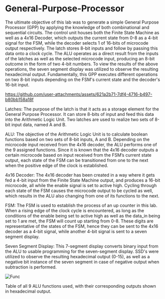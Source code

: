 # General-Purpose-Processor

The ultimate objective of this lab was to generate a simple General Purpose Processor (GPP) by applying the knowledge of both combinational and sequential circuits. The control unit houses both the Finite State Machine as well as a 4x16 Decoder, which outputs the current state from 0-8 as a 4-bit signal for the FSM, while the decoder selects 1 of 16-bits of microcode output respectively. The latch stores 8-bit inputs and follow by passing this data onto a clock cycle. The ALU operates as a direct result from the inputs of the latches as well as the selected microcode input, producing an 8-bit outcome in the form of two 4-bit numbers. To view the results of the above operations, the seven segment display was utilized to observe the resulting hexadecimal output. Fundamentally, this GPP executes different operations on two 8-bit inputs depending on the FSM's current state and the decoder's 16-bit input.

https://github.com/user-attachments/assets/621a2b71-7df4-4716-b497-b80bb158a18f

Latches: The purpose of the latch is that it acts as a storage element for the General Purpose Processor. It can store 8-bits of input and feed this data into the Arithmetic Logic Unit. Two latches are used to realize two sets of 8-bit input data, named A and B.

ALU: The objective of the Arithmetic Logic Unit is to calculate boolean functions based on two sets of 8-bit inputs, A and B. Depending on the microcode input received from the 4x16 decoder, the ALU performs one of the 9 assigned functions. Since it is known that the 4x16 decoder outputs a certain microcode based on input received from the FSM’s current state output, each state of the FSM can be transitioned from one to the next when the positive edge of the clock is established.

4x16 Decoder: The 4x16 decoder has been created in a way where it gets fed a 4-bit input from the Finite State Machine output, and produces a 16-bit microcode, all while the enable signal is set to active high. Cycling through each state of the FSM causes the microcode output to be cycled as well, which results in the ALU also changing from one of its functions to the next.

FSM: The FSM is used to establish the process of an up counter in this lab. When a rising edge of the clock cycle is encountered, as long as the conditions of the enable being set to active high as well as the data_in being set to 1 are met, the FSM will count up starting from 0-8. These digits are representative of the states of the FSM, hence they can be sent to the 4x16 decoder as a 4-bit signal, while another 4-bit signal is sent to a seven segment display. 

Seven Segment Display: This 7-segment display converts binary input from the ALU to usable programming for the seven-segment display. SSD's were utilized to observe the resulting hexadecimal output (0-15), as well as a negative bit instance of the seven segment in case of negative output when subtraction is performed.

![Func](https://github.com/user-attachments/assets/ebe2bbc1-c3b8-4c47-a9c3-1ba45db0d721)

Table of all 9 ALU functions used, with their corresponding outputs shown in hexadecimal output.
